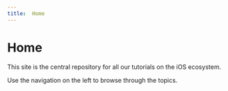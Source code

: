 ```yaml
---
title:  Home
---
```


# Home

This site is the central repository for all our tutorials on the iOS ecosystem.


Use the navigation on the left to browse through the topics.
